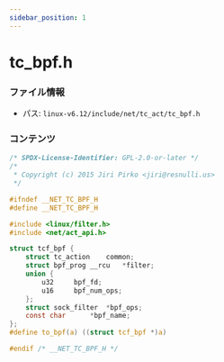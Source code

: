 ```yaml
---
sidebar_position: 1
---
```

# tc_bpf.h

### ファイル情報

- パス: `linux-v6.12/include/net/tc_act/tc_bpf.h`

### コンテンツ

```h
/* SPDX-License-Identifier: GPL-2.0-or-later */
/*
 * Copyright (c) 2015 Jiri Pirko <jiri@resnulli.us>
 */

#ifndef __NET_TC_BPF_H
#define __NET_TC_BPF_H

#include <linux/filter.h>
#include <net/act_api.h>

struct tcf_bpf {
	struct tc_action	common;
	struct bpf_prog __rcu	*filter;
	union {
		u32		bpf_fd;
		u16		bpf_num_ops;
	};
	struct sock_filter	*bpf_ops;
	const char		*bpf_name;
};
#define to_bpf(a) ((struct tcf_bpf *)a)

#endif /* __NET_TC_BPF_H */

```

